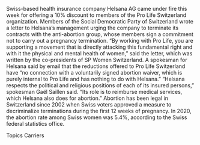 Swiss-based health insurance company Helsana AG came under fire this week for offering a 10% discount to members of the Pro Life Switzerland organization.
Members of the Social Democratic Party of Switzerland wrote a letter to Helsana’s management urging the company to terminate its contracts with the anti-abortion group, whose members sign a commitment not to carry out a pregnancy termination.
“By working with Pro Life, you are supporting a movement that is directly attacking this fundamental right and with it the physical and mental health of women,” said the letter, which was written by the co-presidents of SP Women Switzerland.
A spokesman for Helsana said by email that the reductions offered to Pro Life Switzerland have “no connection with a voluntarily signed abortion waiver, which is purely internal to Pro Life and has nothing to do with Helsana.”
“Helsana respects the political and religious positions of each of its insured persons,” spokesman Gaël Saillen said. “Its role is to reimburse medical services, which Helsana also does for abortion.”
Abortion has been legal in Switzerland since 2002 when Swiss voters approved a measure to decriminalize terminations during the first 12 weeks of pregnancy.
In 2020, the abortion rate among Swiss women was 5.4%, according to the Swiss federal statistics office.

Topics
Carriers
